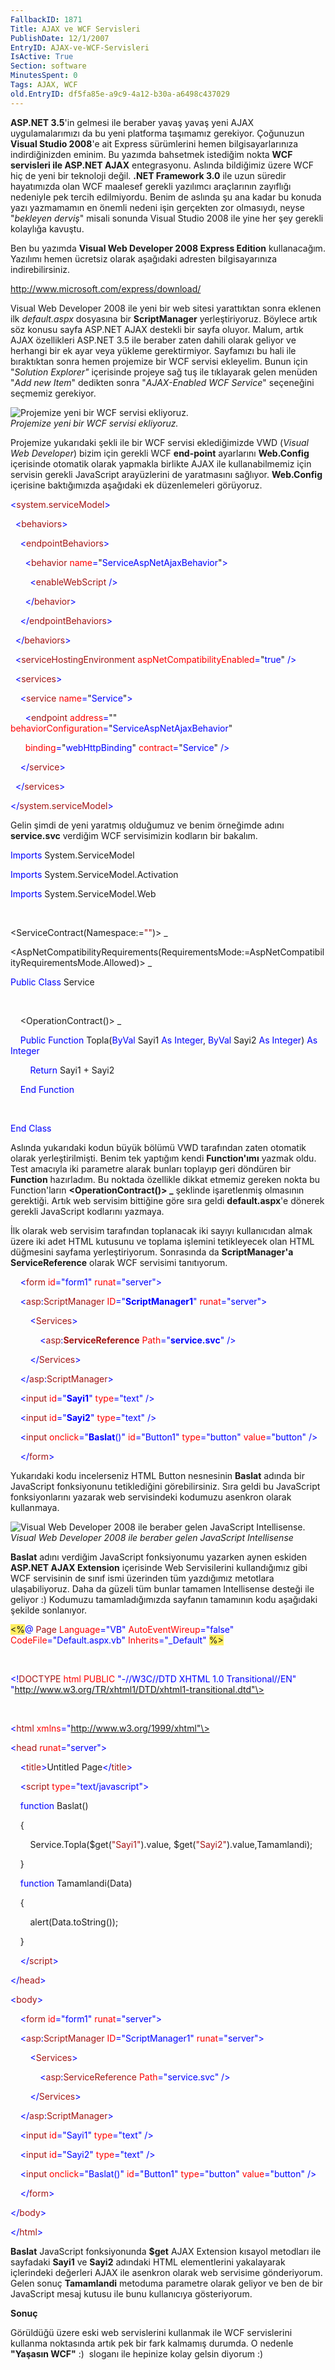 ```yaml
---
FallbackID: 1871
Title: AJAX ve WCF Servisleri 
PublishDate: 12/1/2007
EntryID: AJAX-ve-WCF-Servisleri
IsActive: True
Section: software
MinutesSpent: 0
Tags: AJAX, WCF
old.EntryID: df5fa85e-a9c9-4a12-b30a-a6498c437029
---
```

**ASP.NET 3.5**'in gelmesi ile beraber yavaş yavaş yeni AJAX
uygulamalarımızı da bu yeni platforma taşımamız gerekiyor. Çoğunuzun
**Visual Studio 2008**'e ait Express sürümlerini hemen
bilgisayarlarınıza indirdiğinizden eminim. Bu yazımda bahsetmek
istediğim nokta **WCF servisleri ile ASP.NET AJAX** entegrasyonu.
Aslında bildiğimiz üzere WCF hiç de yeni bir teknoloji değil. **.NET
Framework 3.0** ile uzun süredir hayatımızda olan WCF maalesef gerekli
yazılımcı araçlarının zayıflığı nedeniyle pek tercih edilmiyordu. Benim
de aslında şu ana kadar bu konuda yazı yazmamamın en önemli nedeni işin
gerçekten zor olmasıydı, neyse "*bekleyen derviş*" misali sonunda Visual
Studio 2008 ile yine her şey gerekli kolaylığa kavuştu.

Ben bu yazımda **Visual Web Developer 2008 Express Edition**
kullanacağım. Yazılımı hemen ücretsiz olarak aşağıdaki adresten
bilgisayarınıza indirebilirsiniz.

<http://www.microsoft.com/express/download/>

Visual Web Developer 2008 ile yeni bir web sitesi yarattıktan sonra
eklenen ilk *default.aspx* dosyasına bir **ScriptManager**
yerleştiriyoruz. Böylece artık söz konusu sayfa ASP.NET AJAX destekli
bir sayfa oluyor. Malum, artık AJAX özellikleri ASP.NET 3.5 ile beraber
zaten dahili olarak geliyor ve herhangi bir ek ayar veya yükleme
gerektirmiyor. Sayfamızı bu hali ile bıraktıktan sonra hemen projemize
bir WCF servisi ekleyelim. Bunun için "*Solution Explorer"* içerisinde
projeye sağ tuş ile tıklayarak gelen menüden "*Add new Item*" dedikten
sonra "*AJAX-Enabled WCF Service*" seçeneğini seçmemiz gerekiyor.

![Projemize yeni bir WCF servisi
ekliyoruz.](http://cdn.daron.yondem.com/assets/1871/01122007_1.png)\
*Projemize yeni bir WCF servisi ekliyoruz.*

Projemize yukarıdaki şekli ile bir WCF servisi eklediğimizde VWD
(*Visual Web Developer*) bizim için gerekli WCF **end-point** ayarlarını
**Web.Config** içerisinde otomatik olarak yapmakla birlikte AJAX ile
kullanabilmemiz için servisin gerekli JavaScript arayüzlerini de
yaratmasını sağlıyor. **Web.Config** içerisine baktığımızda aşağıdaki ek
düzenlemeleri görüyoruz.

<span style="color: blue;">\<</span><span
style="color: #a31515;">system.serviceModel</span><span
style="color: blue;">\></span>

<span style="color: blue;">  \<</span><span
style="color: #a31515;">behaviors</span><span
style="color: blue;">\></span>

<span style="color: blue;">    \<</span><span
style="color: #a31515;">endpointBehaviors</span><span
style="color: blue;">\></span>

<span style="color: blue;">      \<</span><span
style="color: #a31515;">behavior</span><span style="color: blue;">
</span><span style="color: red;">name</span><span
style="color: blue;">=</span>"<span
style="color: blue;">ServiceAspNetAjaxBehavior</span>"<span
style="color: blue;">\></span>

<span style="color: blue;">        \<</span><span
style="color: #a31515;">enableWebScript</span><span
style="color: blue;"> /\></span>

<span style="color: blue;">      \</</span><span
style="color: #a31515;">behavior</span><span
style="color: blue;">\></span>

<span style="color: blue;">    \</</span><span
style="color: #a31515;">endpointBehaviors</span><span
style="color: blue;">\></span>

<span style="color: blue;">  \</</span><span
style="color: #a31515;">behaviors</span><span
style="color: blue;">\></span>

<span style="color: blue;">  \<</span><span
style="color: #a31515;">serviceHostingEnvironment</span><span
style="color: blue;"> </span><span
style="color: red;">aspNetCompatibilityEnabled</span><span
style="color: blue;">=</span>"<span
style="color: blue;">true</span>"<span style="color: blue;"> /\></span>

<span style="color: blue;">  \<</span><span
style="color: #a31515;">services</span><span
style="color: blue;">\></span>

<span style="color: blue;">    \<</span><span
style="color: #a31515;">service</span><span style="color: blue;">
</span><span style="color: red;">name</span><span
style="color: blue;">=</span>"<span
style="color: blue;">Service</span>"<span style="color: blue;">\></span>

<span style="color: blue;">      \<</span><span
style="color: #a31515;">endpoint</span><span style="color: blue;">
</span><span style="color: red;">address</span><span
style="color: blue;">=</span>""<span style="color: blue;"> </span><span
style="color: red;">behaviorConfiguration</span><span
style="color: blue;">=</span>"<span
style="color: blue;">ServiceAspNetAjaxBehavior</span>"

<span style="color: blue;">      </span><span
style="color: red;">binding</span><span
style="color: blue;">=</span>"<span
style="color: blue;">webHttpBinding</span>"<span style="color: blue;">
</span><span style="color: red;">contract</span><span
style="color: blue;">=</span>"<span
style="color: blue;">Service</span>"<span style="color: blue;">
/\></span>

<span style="color: blue;">    \</</span><span
style="color: #a31515;">service</span><span
style="color: blue;">\></span>

<span style="color: blue;">  \</</span><span
style="color: #a31515;">services</span><span
style="color: blue;">\></span>

<span style="color: blue;">\</</span><span
style="color: #a31515;">system.serviceModel</span><span
style="color: blue;">\></span>

Gelin şimdi de yeni yaratmış olduğumuz ve benim örneğimde adını
**service.svc** verdiğim WCF servisimizin kodların bir bakalım.

<span style="color: blue;">Imports</span> System.ServiceModel

<span style="color: blue;">Imports</span> System.ServiceModel.Activation

<span style="color: blue;">Imports</span> System.ServiceModel.Web

 

\<ServiceContract(Namespace:=<span style="color: #a31515;">""</span>)\>
\_

\<AspNetCompatibilityRequirements(RequirementsMode:=AspNetCompatibilityRequirementsMode.Allowed)\>
\_

<span style="color: blue;">Public</span> <span
style="color: blue;">Class</span> Service

 

    \<OperationContract()\> \_

    <span style="color: blue;">Public</span> <span
style="color: blue;">Function</span> Topla(<span
style="color: blue;">ByVal</span> Sayi1 <span
style="color: blue;">As</span> <span
style="color: blue;">Integer</span>, <span
style="color: blue;">ByVal</span> Sayi2 <span
style="color: blue;">As</span> <span
style="color: blue;">Integer</span>) <span
style="color: blue;">As</span> <span style="color: blue;">Integer</span>

        <span style="color: blue;">Return</span> Sayi1 + Sayi2

    <span style="color: blue;">End</span> <span
style="color: blue;">Function</span>

 

<span style="color: blue;">End</span> <span
style="color: blue;">Class</span>

Aslında yukarıdaki kodun büyük bölümü VWD tarafından zaten otomatik
olarak yerleştirilmişti. Benim tek yaptığım kendi **Function'ımı**
yazmak oldu. Test amacıyla iki parametre alarak bunları toplayıp geri
döndüren bir **Function** hazırladım. Bu noktada özellikle dikkat
etmemiz gereken nokta bu Function'ların **\<OperationContract()\> \_**
şeklinde işaretlenmiş olmasının gerektiği. Artık web servisim bittiğine
göre sıra geldi **default.aspx**'e dönerek gerekli JavaScript kodlarını
yazmaya.

İlk olarak web servisim tarafından toplanacak iki sayıyı kullanıcıdan
almak üzere iki adet HTML kutusunu ve toplama işlemini tetikleyecek olan
HTML düğmesini sayfama yerleştiriyorum. Sonrasında da
**ScriptManager'a** **ServiceReference** olarak WCF servisimi
tanıtıyorum.

    <span style="color: blue;">\<</span><span
style="color: #a31515;">form</span> <span
style="color: red;">id</span><span style="color: blue;">="form1"</span>
<span style="color: red;">runat</span><span
style="color: blue;">="server"\></span>

    <span style="color: blue;">\<</span><span
style="color: #a31515;">asp</span><span
style="color: blue;">:</span><span
style="color: #a31515;">ScriptManager</span> <span
style="color: red;">ID</span><span
style="color: blue;">="**ScriptManager1**"</span> <span
style="color: red;">runat</span><span
style="color: blue;">="server"\></span>

        <span style="color: blue;">\<</span><span
style="color: #a31515;">Services</span><span
style="color: blue;">\></span>

            <span style="color: blue;">\<</span><span
style="color: #a31515;">asp</span><span
style="color: blue;">:</span><span
style="color: #a31515;">**ServiceReference**</span> <span
style="color: red;">Path</span><span
style="color: blue;">="**service.svc**"</span> <span
style="color: blue;">/\></span>

        <span style="color: blue;">\</</span><span
style="color: #a31515;">Services</span><span
style="color: blue;">\></span>

    <span style="color: blue;">\</</span><span
style="color: #a31515;">asp</span><span
style="color: blue;">:</span><span
style="color: #a31515;">ScriptManager</span><span
style="color: blue;">\></span>

    <span style="color: blue;">\<</span><span
style="color: #a31515;">input</span> <span
style="color: red;">id</span><span
style="color: blue;">="**Sayi1**"</span> <span
style="color: red;">type</span><span style="color: blue;">="text"</span>
<span style="color: blue;">/\></span>

    <span style="color: blue;">\<</span><span
style="color: #a31515;">input</span> <span
style="color: red;">id</span><span
style="color: blue;">="**Sayi2**"</span> <span
style="color: red;">type</span><span style="color: blue;">="text"</span>
<span style="color: blue;">/\></span>

    <span style="color: blue;">\<</span><span
style="color: #a31515;">input</span> <span
style="color: red;">onclick</span><span
style="color: blue;">="**Baslat**()"</span> <span
style="color: red;">id</span><span
style="color: blue;">="Button1"</span> <span
style="color: red;">type</span><span
style="color: blue;">="button"</span> <span
style="color: red;">value</span><span
style="color: blue;">="button"</span> <span
style="color: blue;">/\></span>

    <span style="color: blue;">\</</span><span
style="color: #a31515;">form</span><span style="color: blue;">\></span>

Yukarıdaki kodu incelerseniz HTML Button nesnesinin **Baslat** adında
bir JavaScript fonksiyonunu tetiklediğini görebilirsiniz. Sıra geldi bu
JavaScript fonksiyonlarını yazarak web servisindeki kodumuzu asenkron
olarak kullanmaya.

![Visual Web Developer 2008 ile beraber gelen JavaScript
Intellisense.](http://cdn.daron.yondem.com/assets/1871/01122007_2.png)\
*Visual Web Developer 2008 ile beraber gelen JavaScript Intellisense*

**Baslat** adını verdiğim JavaScript fonksiyonumu yazarken aynen eskiden
**ASP.NET AJAX Extension** içerisinde Web Servisilerini kullandığımız
gibi WCF servisinin de sınıf ismi üzerinden tüm yazdığımız metotlara
ulaşabiliyoruz. Daha da güzeli tüm bunlar tamamen Intellisense desteği
ile geliyor :) Kodumuzu tamamladığımızda sayfanın tamamının kodu
aşağıdaki şekilde sonlanıyor.

<span style="background: #ffee62;">\<%</span><span
style="color: blue;">@</span> <span style="color: #a31515;">Page</span>
<span style="color: red;">Language</span><span
style="color: blue;">="VB"</span> <span
style="color: red;">AutoEventWireup</span><span
style="color: blue;">="false"</span> <span
style="color: red;">CodeFile</span><span
style="color: blue;">="Default.aspx.vb"</span> <span
style="color: red;">Inherits</span><span
style="color: blue;">="\_Default"</span> <span
style="background: #ffee62;">%\></span>

 

<span style="color: blue;">\<!</span><span
style="color: #a31515;">DOCTYPE</span> <span
style="color: red;">html</span> <span style="color: red;">PUBLIC</span>
<span style="color: blue;">"-//W3C//DTD XHTML 1.0
Transitional//EN"</span> <span
style="color: blue;">"http://www.w3.org/TR/xhtml1/DTD/xhtml1-transitional.dtd"\></span>

 

<span style="color: blue;">\<</span><span
style="color: #a31515;">html</span> <span
style="color: red;">xmlns</span><span
style="color: blue;">="http://www.w3.org/1999/xhtml"\></span>

<span style="color: blue;">\<</span><span
style="color: #a31515;">head</span> <span
style="color: red;">runat</span><span
style="color: blue;">="server"\></span>

    <span style="color: blue;">\<</span><span
style="color: #a31515;">title</span><span
style="color: blue;">\></span>Untitled Page<span
style="color: blue;">\</</span><span
style="color: #a31515;">title</span><span style="color: blue;">\></span>

    <span style="color: blue;">\<</span><span
style="color: #a31515;">script</span> <span
style="color: red;">type</span><span
style="color: blue;">="text/javascript"\></span>

    <span style="color: blue;">function</span> Baslat()

    {

        Service.Topla(\$get(<span
style="color: #a31515;">"Sayi1"</span>).value, \$get(<span
style="color: #a31515;">"Sayi2"</span>).value,Tamamlandi);

    }

    <span style="color: blue;">function</span> Tamamlandi(Data)

    {

        alert(Data.toString());

    }

    <span style="color: blue;">\</</span><span
style="color: #a31515;">script</span><span
style="color: blue;">\></span>

<span style="color: blue;">\</</span><span
style="color: #a31515;">head</span><span style="color: blue;">\></span>

<span style="color: blue;">\<</span><span
style="color: #a31515;">body</span><span style="color: blue;">\></span>

    <span style="color: blue;">\<</span><span
style="color: #a31515;">form</span> <span
style="color: red;">id</span><span style="color: blue;">="form1"</span>
<span style="color: red;">runat</span><span
style="color: blue;">="server"\></span>

    <span style="color: blue;">\<</span><span
style="color: #a31515;">asp</span><span
style="color: blue;">:</span><span
style="color: #a31515;">ScriptManager</span> <span
style="color: red;">ID</span><span
style="color: blue;">="ScriptManager1"</span> <span
style="color: red;">runat</span><span
style="color: blue;">="server"\></span>

        <span style="color: blue;">\<</span><span
style="color: #a31515;">Services</span><span
style="color: blue;">\></span>

            <span style="color: blue;">\<</span><span
style="color: #a31515;">asp</span><span
style="color: blue;">:</span><span
style="color: #a31515;">ServiceReference</span> <span
style="color: red;">Path</span><span
style="color: blue;">="service.svc"</span> <span
style="color: blue;">/\></span>

        <span style="color: blue;">\</</span><span
style="color: #a31515;">Services</span><span
style="color: blue;">\></span>

    <span style="color: blue;">\</</span><span
style="color: #a31515;">asp</span><span
style="color: blue;">:</span><span
style="color: #a31515;">ScriptManager</span><span
style="color: blue;">\></span>

    <span style="color: blue;">\<</span><span
style="color: #a31515;">input</span> <span
style="color: red;">id</span><span style="color: blue;">="Sayi1"</span>
<span style="color: red;">type</span><span
style="color: blue;">="text"</span> <span
style="color: blue;">/\></span>

    <span style="color: blue;">\<</span><span
style="color: #a31515;">input</span> <span
style="color: red;">id</span><span style="color: blue;">="Sayi2"</span>
<span style="color: red;">type</span><span
style="color: blue;">="text"</span> <span
style="color: blue;">/\></span>

    <span style="color: blue;">\<</span><span
style="color: #a31515;">input</span> <span
style="color: red;">onclick</span><span
style="color: blue;">="Baslat()"</span> <span
style="color: red;">id</span><span
style="color: blue;">="Button1"</span> <span
style="color: red;">type</span><span
style="color: blue;">="button"</span> <span
style="color: red;">value</span><span
style="color: blue;">="button"</span> <span
style="color: blue;">/\></span>

    <span style="color: blue;">\</</span><span
style="color: #a31515;">form</span><span style="color: blue;">\></span>

<span style="color: blue;">\</</span><span
style="color: #a31515;">body</span><span style="color: blue;">\></span>

<span style="color: blue;">\</</span><span
style="color: #a31515;">html</span><span style="color: blue;">\></span>

**Baslat** JavaScript fonksiyonunda **\$get** AJAX Extension kısayol
metodları ile sayfadaki **Sayi1** ve **Sayi2** adındaki HTML
elementlerini yakalayarak içlerindeki değerleri AJAX ile asenkron olarak
web servisime gönderiyorum. Gelen sonuç **Tamamlandi** metoduma
parametre olarak geliyor ve ben de bir JavaScript mesaj kutusu ile bunu
kullanıcıya gösteriyorum.

**Sonuç**

Görüldüğü üzere eski web servislerini kullanmak ile WCF servislerini
kullanma noktasında artık pek bir fark kalmamış durumda. O nedenle
**"Yaşasın WCF"** :)  sloganı ile hepinize kolay gelsin diyorum :)


